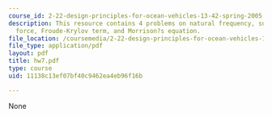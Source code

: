 ```yaml
---
course_id: 2-22-design-principles-for-ocean-vehicles-13-42-spring-2005
description: This resource contains 4 problems on natural frequency, surge excitation
  force, Froude-Krylov term, and Morrison?s equation.
file_location: /coursemedia/2-22-design-principles-for-ocean-vehicles-13-42-spring-2005/11138c13ef07bf40c9462ea4eb96f16b_hw7.pdf
file_type: application/pdf
layout: pdf
title: hw7.pdf
type: course
uid: 11138c13ef07bf40c9462ea4eb96f16b

---
```

None